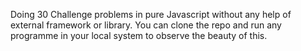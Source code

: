 Doing 30 Challenge problems in pure Javascript without any help of external framework or library.
You can clone the repo and run any programme in your local system to observe the beauty of this.
